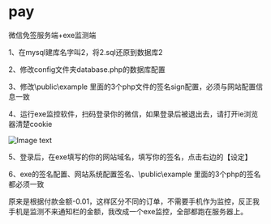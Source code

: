 # pay
微信免签服务端+exe监测端

1、在mysql建库名字叫2，将2.sql还原到数据库2

2、修改config文件夹database.php的数据库配置

3、修改\public\example 里面的3个php文件的签名sign配置，必须与网站配置信息一致


4、运行exe监控软件，扫码登录你的微信，如果登录后被退出去，请打开ie浏览器清楚cookie

![Image text](https://raw.githubusercontent.com/aliffffff/pay/master/QQ%E5%9B%BE%E7%89%8720190630135742.png)

5、登录后，在exe填写的你的网站域名，填写你的签名，点击右边的【设定】

6、exe的签名配置、网站系统配置签名、\public\example 里面的3个php的签名都必须一致

原来是根据付款金额-0.01，这样区分不同的订单，不需要手机作为监控，反正我手机是监测不来通知栏的金额，我改成一个exe监控，全部都跑在服务器上。
